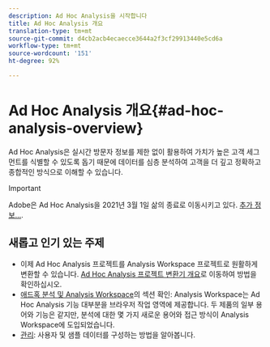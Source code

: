 ```yaml
---
description: Ad Hoc Analysis을 시작합니다
title: Ad Hoc Analysis 개요
translation-type: tm+mt
source-git-commit: d4cb2acb4ecaecce3644a2f3cf29913440e5cd6a
workflow-type: tm+mt
source-wordcount: '151'
ht-degree: 92%

---
```



# Ad Hoc Analysis 개요{#ad-hoc-analysis-overview}

Ad Hoc Analysis은 실시간 방문자 정보를 제한 없이 활용하여 가치가 높은 고객 세그먼트를 식별할 수 있도록 돕기 때문에 데이터를 심층 분석하여 고객을 더 깊고 정확하고 종합적인 방식으로 이해할 수 있습니다.

>[!IMPORTANT]
>
>Adobe은 Ad Hoc Analysis을 2021년 3월 1일 삶의 종료로 이동시키고 있다. [추가 정보...](https://adobe.ly/discoverworkspace).

## 새롭고 인기 있는 주제

* 이제 Ad Hoc Analysis 프로젝트를 Analysis Workspace 프로젝트로 원활하게 변환할 수 있습니다. [Ad Hoc Analysis 프로젝트 변환기 개요](/help/analyze/ad-hoc-analysis/c-aha-project-converter/aha2aw-overview.md)로 이동하여 방법을 확인하십시오.
* [애드혹 분석 및 Analysis Workspace](/help/analyze/analysis-workspace/workspace-faq/adhocanalysis-vs-analysisworkspace.md)의 섹션 확인: Analysis Workspace는 Ad Hoc Analysis 기능 대부분을 브라우저 작업 영역에 제공합니다. 두 제품의 일부 용어와 기능은 같지만, 분석에 대한 몇 가지 새로운 용어와 접근 방식이 Analysis Workspace에 도입되었습니다.
* [관리](/help/analyze/ad-hoc-analysis/c-administration.md): 사용자 및 샘플 데이터를 구성하는 방법을 알아봅니다.
